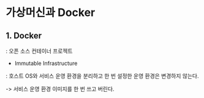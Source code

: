 # 가상머신과 Docker

## 1. Docker
: 오픈 소스 컨테이너 프로젝트

* Immutable Infrastructure

: 호스트 OS와 서비스 운영 환경을 분리하고 한 번 설정한 운영 환경은 변경하지 않는다.

-> 서비스 운영 환경 이미지를 한 번 쓰고 버린다.
